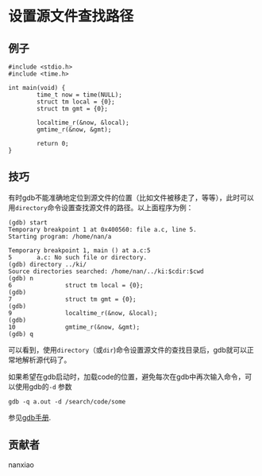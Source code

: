 # 设置源文件查找路径
## 例子
	#include <stdio.h>
	#include <time.h>
	
	int main(void) {
	        time_t now = time(NULL);
	        struct tm local = {0};
	        struct tm gmt = {0};
	
	        localtime_r(&now, &local);
	        gmtime_r(&now, &gmt);
	
	        return 0;
	}




## 技巧
有时gdb不能准确地定位到源文件的位置（比如文件被移走了，等等），此时可以用`directory`命令设置查找源文件的路径。以上面程序为例：  

	(gdb) start
	Temporary breakpoint 1 at 0x400560: file a.c, line 5.
	Starting program: /home/nan/a
	
	Temporary breakpoint 1, main () at a.c:5
	5       a.c: No such file or directory.
	(gdb) directory ../ki/
	Source directories searched: /home/nan/../ki:$cdir:$cwd
	(gdb) n
	6               struct tm local = {0};
	(gdb)
	7               struct tm gmt = {0};
	(gdb)
	9               localtime_r(&now, &local);
	(gdb)
	10              gmtime_r(&now, &gmt);
	(gdb) q

可以看到，使用`directory`（或`dir`)命令设置源文件的查找目录后，gdb就可以正常地解析源代码了。  

如果希望在gdb启动时，加载code的位置，避免每次在gdb中再次输入命令，可以使用gdb的`-d` 参数
```shell
gdb -q a.out -d /search/code/some 
```

参见[gdb手册](https://sourceware.org/gdb/onlinedocs/gdb/Source-Path.html).

## 贡献者

nanxiao
